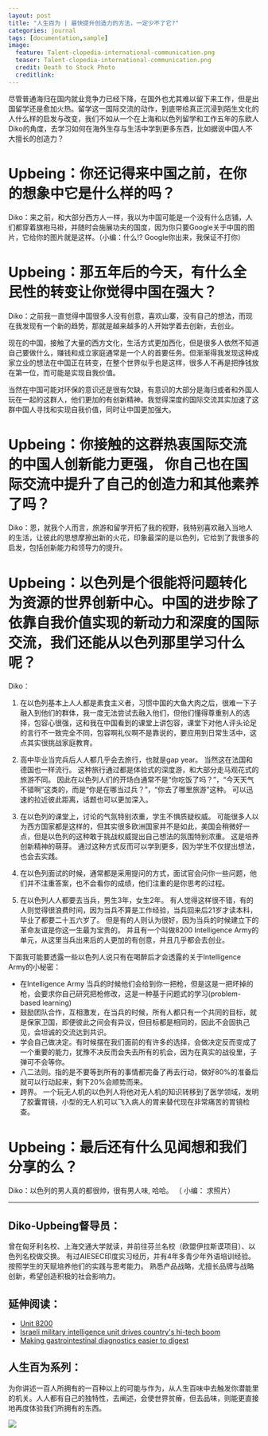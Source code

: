 ```yaml
---
layout: post
title: "人生百为 | 最快提升创造力的方法，一定少不了它?"
categories: journal
tags: [documentation,sample]
image:
  feature: Talent-clopedia-international-communication.png
  teaser: Talent-clopedia-international-communication.png
  credit: Death to Stock Photo
  creditlink:
---
```



尽管普通海归在国内就业竞争力已经下降，在国外也尤其难以留下来工作，但是出国留学还是愈加火热。留学这一国际交流的动作，到底带给真正沉浸到陌生文化的人什么样的启发与改变，我们不如从一个在上海和以色列留学和工作五年的东欧人Diko的角度，去学习如何在海外生存与生活中学到更多东西，比如据说中国人不大擅长的创造力？

# Upbeing：你还记得来中国之前，在你的想象中它是什么样的吗？

Diko：来之前，和大部分西方人一样，我以为中国可能是一个没有什么店铺，人们都穿着旗袍马褂，并随时会施展功夫的国度，因为你只要Google关于中国的图片，它给你的图片就是这样。（小编：什么!? Google你出来，我保证不打你）

# Upbeing：那五年后的今天，有什么全民性的转变让你觉得中国在强大？

Diko：之前我一直觉得中国很多人没有创意，喜欢山寨，没有自己的想法，而现在我发现有一个新的趋势，那就是越来越多的人开始学着去创新，去创业。

现在的中国，接触了大量的西方文化，生活方式更加西化，但是很多人依然不知道自己要做什么，赚钱和成立家庭通常是一个人的首要任务。但渐渐得我发现这种成家立业的想法在中国正在转变，在整个世界似乎也是这样，很多人不再是把挣钱放在第一位，而可能是实现自我价值。

当然在中国可能对环保的意识还是很有欠缺，有意识的大部分是海归或者和外国人玩在一起的这群人，他们更加的有创新精神。我觉得深度的国际交流其实加速了这群中国人寻找和实现自我价值，同时让中国更加强大。

# Upbeing：你接触的这群热衷国际交流的中国人创新能力更强， 你自己也在国际交流中提升了自己的创造力和其他素养了吗？ 

Diko：恩，就我个人而言，旅游和留学开拓了我的视野，我特别喜欢融入当地人的生活，让彼此的思想摩擦出新的火花，印象最深的是以色列，它给到了我很多的启发，包括创新能力和领导力的提升。

# Upbeing：以色列是个很能将问题转化为资源的世界创新中心。中国的进步除了依靠自我价值实现的新动力和深度的国际交流，我们还能从以色列那里学习什么呢？

Diko：

1. 在以色列基本上人人都是素食主义者，习惯中国的大鱼大肉之后，很难一下子融入到他们的群体，我一度无法尝试去融入他们，但他们懂得尊重别人的选择，包容心很强，这和我在中国看到的课堂上讲包容，课堂下对他人评头论足的言行不一致完全不同，包容啊礼仪啊不是靠说的，要应用到日常生活中，这点其实很挑战家庭教育。 

2. 高中毕业当完兵后人人都几乎会去旅行，也就是gap year。 当然这在法国和德国也一样流行。 这种旅行通过都是体验式的深度游，和大部分走马观花式的旅游不同。 因此在以色列人们的开场白通常不是“你吃饭了吗？”，“今天天气不错啊”这类的，而是“你是在哪当过兵？”，“你去了哪里旅游”这种。 可以迅速的拉近彼此距离，话题也可以更加深入。 

3. 在以色列的课堂上，讨论的气氛特别浓重，学生不惧质疑权威。 可能很多人以为西方国家都是这样的，但其实很多欧洲国家并不是如此，美国会稍微好一点，但是以色列的这种敢于挑战权威提出自己想法的氛围特别浓重。 这是培养创新精神的萌芽。 通过这种方式反而可以学到更多，因为学生不仅提出想法，也会去实践。 

4. 在以色列面试的时候，通常都是采用提问的方式，面试官会问你一些问题，他们并不注重答案，也不会看你的成绩，他们注重的是你思考的过程。

5.  在以色列人人都要去当兵，男生3年，女生2年。 有人觉得这样很不错，有的人则觉得很浪费时间，因为当兵不算是工作经验，当兵回来后21岁才读本科，毕业了都要二十五六岁了。 但是有的人则认为很好，因为当兵的时候建立下的革命友谊是你这一生最为宝贵的。 并且有一个叫做8200 Intelligence Army的单元，从这里当兵出来后的人更加的有创意，并且几乎都会去创业。 

下面我可能要透露一些以色列人说只有在喝醉后才会透露的关于Intelligence Army的小秘密：

* 在Intelligence Army 当兵的时候他们会给到你一把枪，但是这是一把坏掉的枪，会要求你自己研究把枪修改，这是一种基于问题式的学习(problem-based learning) 
* 鼓励团队合作，互相激发，在当兵的时候，所有人都只有一个共同的目标，就是保家卫国，即便彼此之间会有异议，但目标都是相同的，因此不会固执己见，会坦诚的交流达到共识。 
* 学会自己做决定。有时候摆在我们面前的有许多的选择，会做决定反而变成了一个重要的能力，犹豫不决反而会失去所有的机会，因为在真实的战役里，子弹可不会等你。 
* 八二法则。指的是不要等到所有的事情都完备了再去行动，做好80%的准备后就可以行动起来，剩下20%会顺势而来。 
* 跨界。  一个玩无人机的以色列人将他对无人机的知识转移到了医学领域，发明了胶囊胃镜，小型的无人机可以飞入病人的胃来替代现在非常痛苦的胃镜检查。


# Upbeing：最后还有什么见闻想和我们分享的么？ 
Diko：以色列的男人真的都很帅，很有男人味, 哈哈。 （ 小编： 求照片） 

*********

## Diko-Upbeing督导员：
曾在匈牙利名校、上海交通大学就读，并前往芬兰名校（欧盟伊拉斯谟项目）、以色列名校做交换。
有过AIESEC印度实习经历，并有4年多青少年外语培训经验。按照学生的天赋培养他们的实践与思考能力。
熟悉产品战略，尤擅长品牌与战略创新，希望创造积极的社会影响力。

## 延伸阅读：

* [Unit 8200](https://en.m.wikipedia.org/wiki/Unit_8200)
* [Israeli military intelligence unit drives country's hi-tech boom](https://www.theguardian.com/world/2013/aug/12/israel-military-intelligence-unit-tech-boom)
* [Making gastrointestinal diagnostics easier to digest](http://www.epo.org/learning-events/european-inventor/finalists/2011/iddan.html)

## 人生百为系列：
为你讲述一百人所拥有的一百种以上的可能与作为，从人生百味中去触发你潜能里的机关。人人都有自己的独特性，去阐述，会使世界贫瘠，但去品味，则能更直接地再度体验我们所拥有的东西。


![](http://ob49cesbh.bkt.clouddn.com/2017-04-01-Upebing_footer_2.png)




